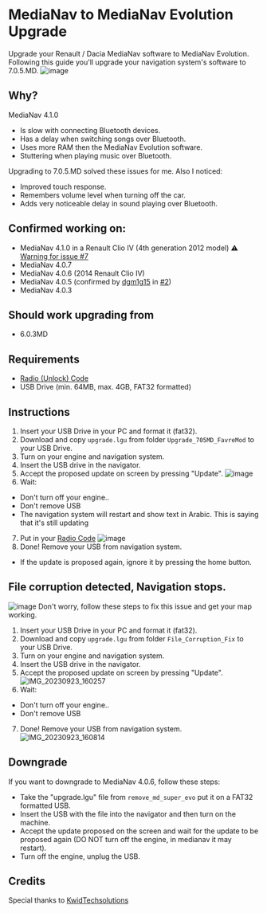 # MediaNav to MediaNav Evolution Upgrade
Upgrade your Renault / Dacia MediaNav software to MediaNav Evolution.
Following this guide you'll upgrade your navigation system's software to 7.0.5.MD.
![image](https://github.com/m-a-x-s-e-e-l-i-g/MediaNav-to-Evolution-Upgrade/assets/7907436/a577d32b-5f15-4ec3-ada5-168c7cdaa149)

## Why?
MediaNav 4.1.0
- Is slow with connecting Bluetooth devices.
- Has a delay when switching songs over Bluetooth.
- Uses more RAM then the MediaNav Evolution software.
- Stuttering when playing music over Bluetooth.

Upgrading to 7.0.5.MD solved these issues for me. Also I noticed:
- Improved touch response.
- Remembers volume level when turning off the car.
- Adds very noticeable delay in sound playing over Bluetooth.

## Confirmed working on:
- MediaNav 4.1.0 in a Renault Clio IV (4th generation 2012 model) ⚠️ [Warning for issue #7](https://github.com/m-a-x-s-e-e-l-i-g/MediaNav-to-Evolution-Upgrade/issues/7) 
- MediaNav 4.0.7
- MediaNav 4.0.6 (2014 Renault Clio IV) 
- MediaNav 4.0.5 (confirmed by [dgm1g15](https://github.com/dgm1g15) in [#2](https://github.com/m-a-x-s-e-e-l-i-g/MediaNav-to-Evolution-Upgrade/issues/2))
- MediaNav 4.0.3

## Should work upgrading from
- 6.0.3MD

## Requirements
- [Radio (Unlock) Code](Radio_Code.md)
- USB Drive (min. 64MB, max. 4GB, FAT32 formatted)

## Instructions
1. Insert your USB Drive in your PC and format it (fat32).
2. Download and copy `upgrade.lgu` from folder `Upgrade_705MD_FavreMod` to your USB Drive.
3. Turn on your engine and navigation system.
4. Insert the USB drive in the navigator.
5. Accept the proposed update on screen by pressing "Update".
![image](https://github.com/m-a-x-s-e-e-l-i-g/MediaNav-to-Evolution-Upgrade/assets/7907436/f6c4c973-9e4f-4b43-bdbd-22483569360e)
6. Wait:
- Don't turn off your engine..
- Don't remove USB
- The navigation system will restart and show text in Arabic. This is saying that it's still updating
7. Put in your [Radio Code](Radio_Code.md)
![image](https://github.com/m-a-x-s-e-e-l-i-g/MediaNav-to-Evolution-Upgrade/assets/7907436/8de202e5-76a7-4ea1-82c1-564a44a67d4c)
8. Done! Remove your USB from navigation system.
 - If the update is proposed again, ignore it by pressing the home button.

## File corruption detected, Navigation stops.
![image](https://github.com/m-a-x-s-e-e-l-i-g/MediaNav-to-Evolution-Upgrade/assets/7907436/2b02517f-0dcd-4b1c-9d88-365673a7c797)
Don't worry, follow these steps to fix this issue and get your map working.
1. Insert your USB Drive in your PC and format it (fat32).
2. Download and copy `upgrade.lgu` from folder `File_Corruption_Fix` to your USB Drive.
3. Turn on your engine and navigation system.
4. Insert the USB drive in the navigator.
5. Accept the proposed update on screen by pressing "Update".
![IMG_20230923_160257](https://github.com/m-a-x-s-e-e-l-i-g/MediaNav-to-Evolution-Upgrade/assets/7907436/9b5df73a-a9a6-4805-a77a-5ee12a240145)
6. Wait:
- Don't turn off your engine..
- Don't remove USB
7. Done! Remove your USB from navigation system.
![IMG_20230923_160814](https://github.com/m-a-x-s-e-e-l-i-g/MediaNav-to-Evolution-Upgrade/assets/7907436/5a04b222-7003-40cc-846e-2b8603e753ef)

## Downgrade
If you want to downgrade to MediaNav 4.0.6, follow these steps:
- Take the "upgrade.lgu" file from `remove_md_super_evo` put it on a FAT32 formatted USB.
- Insert the USB with the file into the navigator and then turn on the machine.
- Accept the update proposed on the screen and wait for the update to be proposed again (DO NOT turn off the engine, in medianav it may restart).
- Turn off the engine, unplug the USB.

## Credits
Special thanks to [KwidTechsolutions](https://www.youtube.com/@KwidTechsolutions1)
